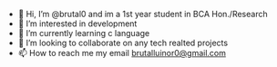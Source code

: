 - 👋 Hi, I’m @brutal0 and im a 1st year student in BCA Hon./Research
- 👀 I’m interested in development
- 🌱 I’m currently learning c language 
- 💞️ I’m looking to collaborate on any tech realted projects
- 📫 How to reach me my email brutalluinor0@gmail.com

<!---
brutal0/brutal0 is a ✨ special ✨ repository because its `README.md` (this file) appears on your GitHub profile.
You can click the Preview link to take a look at your changes.
--->
